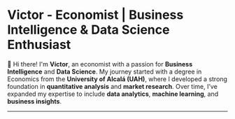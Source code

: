 # **Victor - Economist | Business Intelligence & Data Science Enthusiast**  

👋 Hi there! I'm **Víctor**, an economist with a passion for **Business Intelligence** and **Data Science**. My journey started with a degree in Economics from the **University of Alcalá (UAH)**, where I developed a strong foundation in **quantitative analysis** and **market research**. Over time, I’ve expanded my expertise to include **data analytics**, **machine learning**, and **business insights**.

---
